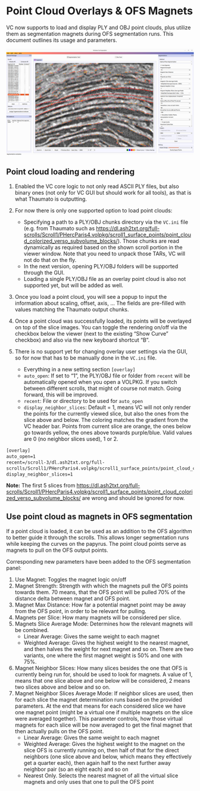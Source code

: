 # Point Cloud Overlays & OFS Magnets

VC now supports to load and display PLY and OBJ point clouds, plus utilize them as segmentation magnets during OFS segmentation runs. This document outlines its usage and parameters.

![Screenshot GUI Magnets](screenshot_gui_magnets.png)

## Point cloud loading and rendering
1.	Enabled the VC core logic to not only read ASCII PLY files, but also binary ones (not only for VC GUI but should work for all tools), as that is what Thaumato is outputting.

3.	For now there is only one supported option to load point clouds:
    * Specifying a path to a PLY/OBJ chunks directory via the `VC.ini` file (e.g. from Thaumato such as https://dl.ash2txt.org/full-scrolls/Scroll1/PHercParis4.volpkg/scroll1_surface_points/point_cloud_colorized_verso_subvolume_blocks/). Those chunks are read dynamically as required based on the shown scroll portion in the viewer window. Note that you need to unpack those TARs, VC will not do that on the fly.
    * In the next version, opening PLY/OBJ folders will be supported through the GUI.
    * Loading a single PLY/OBJ file as an overlay point cloud is also not supported yet, but will be added as well.

4.	Once you load a point cloud, you will see a popup to input the information about scaling, offset, axis, ... The fields are pre-filled with values matching the Thaumato output chunks.

5.	Once a point cloud was successfully loaded, its points will be overlayed on top of the slice images. You can toggle the rendering on/off via the checkbox below the viewer (next to the existing “Show Curve” checkbox) and also via the new keyboard shortcut “B”.

6.	There is no support yet for changing overlay user settings via the GUI, so for now that has to be manually done in the `VC.ini` file.
    * Everything in a new setting section `[overlay]`
    * `auto_open`: If set to “1”, the PLY/OBJ file or folder from `recent` will be automatically opened when you open a VOLPKG. If you switch between different scrolls, that might of course not match. Going forward, this will be improved.
    * `recent`: File or directory to be used for `auto_open`
    * `display_neighbor_slices`: Default = 1, means VC will not only render the points for the currently viewed slice, but also the ones from the slice above and below. The coloring matches the gradient from the VC header bar. Points from current slice are orange, the ones below go towards yellow, the ones above towards purple/blue. Valid values are 0 (no neighbor slices used), 1 or 2.
```
[overlay]
auto_open=1
recent=/scroll-3/dl.ash2txt.org/full-scrolls/Scroll1/PHercParis4.volpkg/scroll1_surface_points/point_cloud_colorized_verso_subvolume_blocks/
display_neighbor_slices=1
```

__Note:__ The first 5 slices from https://dl.ash2txt.org/full-scrolls/Scroll1/PHercParis4.volpkg/scroll1_surface_points/point_cloud_colorized_verso_subvolume_blocks/ are wrong and should be ignored for now.

## Use point cloud as magnets in OFS segmentation

If a point cloud is loaded, it can be used as an addition to the OFS algorithm to better guide it through the scrolls. This allows longer segmentation runs while keeping the curves on the papyrus. The point cloud points serve as magnets to pull on the OFS output points.

Corresponding new parameters have been added to the OFS segmentation panel:
1. Use Magnet: Toggles the magnet logic on/off
2. Magnet Strength: Strength with which the magnets pull the OFS points towards them. 70 means, that the OFS point will be pulled 70% of the distance delta between magnet and OFS point.
3. Magnet Max Distance: How far a potential magnet point may be away from the OFS point, in order to be relevant for pulling.
4. Magnets per Slice: How many magnets will be considered per slice.
5. Magnets Slice Average Mode: Determines how the relevant magnets will be combined.
    * Linear Average: Gives the same weight to each magnet
    * Weighted Average: Gives the highest weight to the nearest magnet, and then halves the weight for next magnet and so on. There are two variants, one where the first magnet weight is 50% and one with 75%.
6. Magnet Neighbor Slices: How many slices besides the one that OFS is currently being run for, should be used to look for magnets. A value of 1, means that one slice above and one below will be considered, 2 means two slices above and below and so on.
7. Magnet Neighbor Slices Average Mode: If neighbor slices are used, then for each slice the magnet determination runs based on the provided parameters. At the end that means for each considered slice we have one magnet point (might be a virtual one if multiple magnets on the slice were averaged together). This parameter controls, how those virtual magnets for each slice will be now averaged to get the final magnet that then actually pulls on the OFS point.
    * Linear Average: Gives the same weight to each magnet
    * Weighted Average: Gives the highest weight to the magnet on the slice OFS is currently running on, then half of that for the direct neighbors (one slice above and below, which means they effectively get a quarter each), then again half to the next further away neighbor pair (so an eight each) and so on
    * Nearest Only. Selects the nearest magnet of all the virtual slice magnets and only uses that one to pull the OFS point
